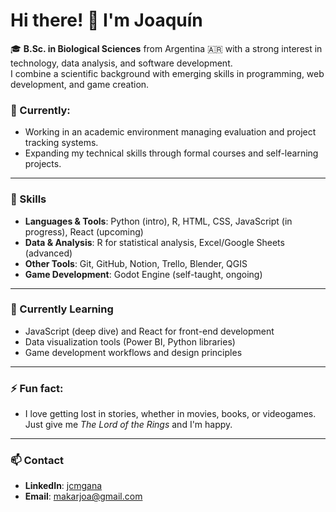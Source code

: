# Hi there! 👋 I'm Joaquín

🎓 **B.Sc. in Biological Sciences** from Argentina 🇦🇷 with a strong interest in technology, data analysis, and software development.  
I combine a scientific background with emerging skills in programming, web development, and game creation.

### 📌 Currently:
- Working in an academic environment managing evaluation and project tracking systems.
- Expanding my technical skills through formal courses and self-learning projects.
  
---

### 🚀 Skills
- **Languages & Tools**: Python (intro), R, HTML, CSS, JavaScript (in progress), React (upcoming)
- **Data & Analysis**: R for statistical analysis, Excel/Google Sheets (advanced)
- **Other Tools**: Git, GitHub, Notion, Trello, Blender, QGIS
- **Game Development**: Godot Engine (self-taught, ongoing)

<!-- ## 📂 Featured Projects
- [📊 Automated Reports](link-to-repo) – Python script to generate weekly reports automatically.
- [🌱 Biological Data Analysis](link-to-repo) – R scripts for analyzing and visualizing ecological datasets.
- [🎮 Game Prototype in Godot](link-to-repo) – 2D game prototype created while learning the engine. -->

---

### 🌱 Currently Learning
- JavaScript (deep dive) and React for front-end development
- Data visualization tools (Power BI, Python libraries)
- Game development workflows and design principles

---

### ⚡ Fun fact: 
- I love getting lost in stories, whether in movies, books, or videogames. Just give me *The Lord of the Rings* and I'm happy.

---

### 📫 Contact
- **LinkedIn**: [jcmgana](https://www.linkedin.com/in/jcmgana)
- **Email**: makarjoa@gmail.com

